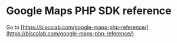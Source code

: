 # Google Maps PHP SDK reference

Go to [https://biscolab.com/google-maps-php-reference/](https://biscolab.com/google-maps-php-reference/)
